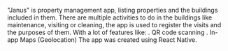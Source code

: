 "Janus" is property management app, listing properties and the buildings included in them. There are multiple activities to do in the buildings like maintenance, visiting or cleaning, the app is used to register the visits and the purposes of them.
With a lot of features like:
. QR code scanning
. In-app Maps (Geolocation)
The app was created using React Native.
